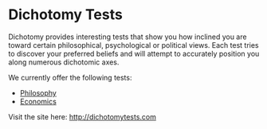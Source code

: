 # Dichotomy Tests
Dichotomy provides interesting tests that show you how inclined you are toward certain philosophical, psychological or political views. Each test tries to discover your preferred beliefs and will attempt to accurately position you along numerous dichotomic axes.

We currently offer the following tests:

* [Philosophy](http://dichotomytests.com/test.html?id=0)
* [Economics](http://dichotomytests.com/test.html?id=1)

Visit the site here: <http://dichotomytests.com>
